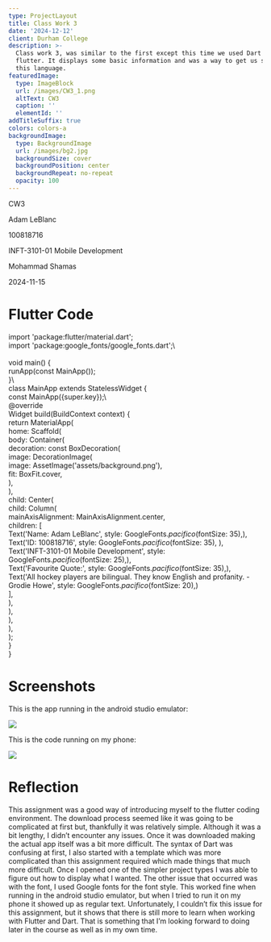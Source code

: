 ```yaml
---
type: ProjectLayout
title: Class Work 3
date: '2024-12-12'
client: Durham College
description: >-
  Class work 3, was similar to the first except this time we used Dart and
  flutter. It displays some basic information and was a way to get us started in
  this language. 
featuredImage:
  type: ImageBlock
  url: /images/CW3_1.png
  altText: CW3
  caption: ''
  elementId: ''
addTitleSuffix: true
colors: colors-a
backgroundImage:
  type: BackgroundImage
  url: /images/bg2.jpg
  backgroundSize: cover
  backgroundPosition: center
  backgroundRepeat: no-repeat
  opacity: 100
---
```

CW3

Adam LeBlanc

100818716

INFT-3101-01 Mobile Development

Mohammad Shamas

2024-11-15

# Flutter Code

import 'package:flutter/material.dart';\
import 'package:google\_fonts/google\_fonts.dart';\ <br/><br/>void main() {\
runApp(const MainApp());\
}\ <br/>class MainApp extends StatelessWidget {\
const MainApp({super.key});\ <br/>@override\
Widget build(BuildContext context) {\
return MaterialApp(\
home: Scaffold(\
body: Container(\
decoration: const BoxDecoration(\
image: DecorationImage(\
image: AssetImage('assets/background.png'),\
fit: BoxFit.cover,\
),\
),\
child: Center(\
child: Column(\
mainAxisAlignment: MainAxisAlignment.center,\
children: \[\
Text('Name: Adam LeBlanc', style: GoogleFonts.*pacifico*(fontSize: 35),),\
Text('ID: 100818716', style: GoogleFonts.*pacifico*(fontSize: 35), ),\
Text('INFT-3101-01 Mobile Development', style: GoogleFonts.*pacifico*(fontSize: 25),),\
Text('Favourite Quote:', style: GoogleFonts.*pacifico*(fontSize: 35),),\
Text('All hockey players are bilingual. They know English and profanity. - Grodie Howe', style: GoogleFonts.*pacifico*(fontSize: 20),)\
],\
),\
),\
),\
),\
);\
}\
}

# Screenshots

This is the app running in the android studio emulator:

![](/images/CW3_1.png)

This is the code running on my phone:

![](/images/CW3_2.png)

# Reflection

This assignment was a good way of introducing myself to the flutter coding environment. The download process seemed like it was going to be complicated at first but, thankfully it was relatively simple. Although it was a bit lengthy, I didn’t encounter any issues. Once it was downloaded making the actual app itself was a bit more difficult. The syntax of Dart was confusing at first, I also started with a template which was more complicated than this assignment required which made things that much more difficult. Once I opened one of the simpler project types I was able to figure out how to display what I wanted. The other issue that occurred was with the font, I used Google fonts for the font style. This worked fine when running in the android studio emulator, but when I tried to run it on my phone it showed up as regular text. Unfortunately, I couldn’t fix this issue for this assignment, but it shows that there is still more to learn when working with Flutter and Dart. That is something that I’m looking forward to doing later in the course as well as in my own time.
